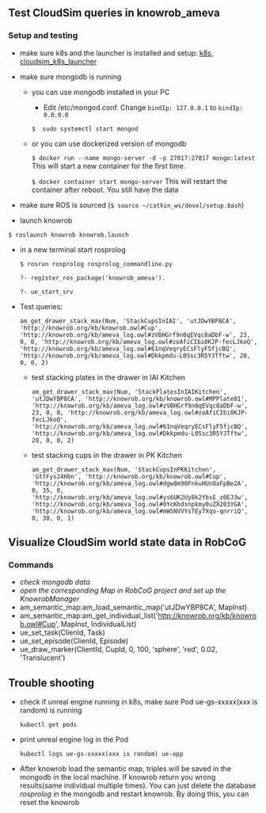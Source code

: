 ## Test CloudSim queries in knowrob_ameva

### Setup and testing

* make sure k8s and the launcher is installed and setup: [k8s](CloudSim_k8sSetup.md), [cloudsim_k8s_launcher](CloudSim_k8sLauncher.md)

* make sure mongodb is running

  * you can use mongodb installed in your PC
 
    * Edit /etc/mongod.conf. Change ` bindIp: 127.0.0.1 ` to ` bindIp: 0.0.0.0 `

    ` $  sudo systemctl start mongod ` 
    
  * or you can use dockerized version of mongodb
   
    ` $ docker run --name mongo-server -d -p 27017:27017 mongo:latest ` This will start a new container for the first time. 
    
    ` $ docker container start mongo-server ` This will restart the container after reboot. You still have the data

* make sure ROS is sourced (`$ source ~/catkin_ws/devel/setup.bash`) 

* launch knowrob

 `$ roslaunch knowrob knowrob.launch` 
 
* in a new terminal start rosprolog

  `$ rosrun rosprolog rosprolog_commandline.py`
  
  `?- register_ros_package('knowrob_ameva').`
  
  `?- ue_start_srv`
  
* Test queries:
  
    ```
    am_get_drawer_stack_max(Num, 'StackCupsInIAI', 'utJDwYBP8CA', 'http://knowrob.org/kb/knowrob.owl#Cup', 'http://knowrob.org/kb/ameva_log.owl#zVBHGrf9n0qEVqc8aDbF-w', 23, 0, 0, 'http://knowrob.org/kb/ameva_log.owl#zoAfiCIbi0KJP-fecLJkoQ', 'http://knowrob.org/kb/ameva_log.owl#61nqVeqryECsFlyF5fjcBQ', 'http://knowrob.org/kb/ameva_log.owl#Dkkpmdu-L0Ssc3R5YJTftw', 20, 0, 0, 2)
    ```
  
  * test stacking plates in the drawer in IAI Kitchen
  
    ```
    am_get_drawer_stack_max(Num, 'StackPlatesInIAIKitchen', 'utJDwYBP8CA', 'http://knowrob.org/kb/knowrob.owl#MPPlate01', 'http://knowrob.org/kb/ameva_log.owl#zVBHGrf9n0qEVqc8aDbF-w', 23, 0, 0, 'http://knowrob.org/kb/ameva_log.owl#zoAfiCIbi0KJP-fecLJkoQ', 'http://knowrob.org/kb/ameva_log.owl#61nqVeqryECsFlyF5fjcBQ', 'http://knowrob.org/kb/ameva_log.owl#Dkkpmdu-L0Ssc3R5YJTftw', 20, 0, 0, 2) 
    
    ```
  
  * test stacking cups in the drawer in PK Kitchen
  
    ```
    am_get_drawer_stack_max(Num, 'StackCupsInPKKitchen', 'GttFys24Hbn', 'http://knowrob.org/kb/knowrob.owl#Cup', 'http://knowrob.org/kb/ameva_log.owl#dgw8m90FnkuHUnOaFpBe2A', 0, 35, 0, 'http://knowrob.org/kb/ameva_log.owl#ys6UK2Uy8k2YbsE_z0EJ3w', 'http://knowrob.org/kb/ameva_log.owl#OYcKhdsnpkmy0uZX203YGA', 'http://knowrob.org/kb/ameva_log.owl#mWSNVVYsTEy7Xqo-qnrriQ', 0, 30, 0, 1) 
    ```
  
    

## Visualize CloudSim world state data in RobCoG

### Commands

* *check mongodb data*
* *open the corresponding Map in RobCoG project and set up the KnowrobManager*
* am_semantic_map:am_load_semantic_map('utJDwYBP8CA', MapInst)
* am_semantic_map:am_get_individual_list('http://knowrob.org/kb/knowrob.owl#Cup', MapInst, IndividualList)
* ue_set_task(ClienId, Task)
* ue_set_episode(ClienId, Episode)
* ue_draw_marker(ClientId, CupId, 0, 100, 'sphere', 'red', 0.02, 'Translucent')

## Trouble shooting

* check if unreal engine running in k8s, make sure Pod ue-gs-xxxxx(xxx is random) is running
 
  `kubectl get pods`
 
* print unreal engine log in the Pod
  
  `kubectl logs ue-gs-xxxxx(xxx is random) ue-app`
  
 * After knowrob load the semantic map, triples will be saved in the mongodb in the local machine. If knowrob return you wrong results(same individual multiple times). You can just delete the database *rosprolog* in the mongodb and restart knowrob. By doing this, you can reset the knowrob


